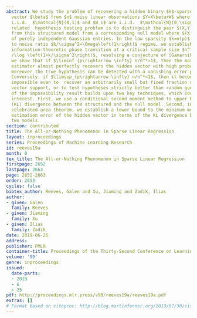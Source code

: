 ```yaml
---
abstract: We study the problem of recovering a hidden binary $k$-sparse $p$-dimensional
  vector $\beta$ from $n$ noisy linear observations $Y=X\beta+W$ where $X_{ij}$ are
  i.i.d.  $\mathcal{N}(0,1)$ and $W_i$ are i.i.d.  $\mathcal{N}(0,\sigma^2)$. A closely
  related  hypothesis testing problem is to distinguish the pair $(X,Y)$ generated
  from this structured model from a corresponding null model where $(X,Y)$ consist
  of purely independent Gaussian entries. In the low sparsity $k=o(p)$ and high signal
  to noise ratio $k/\sigma^2=\Omega\left(1\right)$ regime, we establish an “All-or-Nothing”
  information-theoretic phase transition at a critical sample size $n^*=2 k\log \left(p/k\right)
  /\log \left(1+k/\sigma^2\right)$, resolving a conjecture of [GamarnikZadik17]. Specifically,
  we show that if $\liminf_{p\rightarrow \infty} n/n^*>1$, then the maximum likelihood
  estimator almost perfectly recovers the hidden vector with high probability and
  moreover the true hypothesis can be detected with a vanishing error probability.
  Conversely, if $\limsup_{p\rightarrow \infty} n/n^*<1$, then it becomes information-theoretically
  impossible even to  recover an arbitrarily small but fixed fraction of the hidden
  vector support, or to test hypotheses strictly better than random guess. Our proof
  of the impossibility result builds upon two key techniques, which could be of independent
  interest. First, we use a conditional second moment method to upper bound the Kullback-Leibler
  (KL) divergence between the structured and the null model. Second, inspired by the
  celebrated area theorem, we establish a lower bound to the minimum mean squared
  estimation error of the hidden vector in terms of the KL divergence between the
  two models.
section: contributed
title: The All-or-Nothing Phenomenon in Sparse Linear Regression
layout: inproceedings
series: Proceedings of Machine Learning Research
id: reeves19a
month: 0
tex_title: The All-or-Nothing Phenomenon in Sparse Linear Regression
firstpage: 2652
lastpage: 2663
page: 2652-2663
order: 2652
cycles: false
bibtex_author: Reeves, Galen and Xu, Jiaming and Zadik, Ilias
author:
- given: Galen
  family: Reeves
- given: Jiaming
  family: Xu
- given: Ilias
  family: Zadik
date: 2019-06-25
address: 
publisher: PMLR
container-title: Proceedings of the Thirty-Second Conference on Learning Theory
volume: '99'
genre: inproceedings
issued:
  date-parts:
  - 2019
  - 6
  - 25
pdf: http://proceedings.mlr.press/v99/reeves19a/reeves19a.pdf
extras: []
# Format based on citeproc: http://blog.martinfenner.org/2013/07/30/citeproc-yaml-for-bibliographies/
---
```

